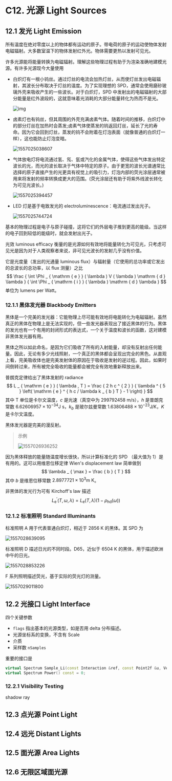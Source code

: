 # C12. 光源 Light Sources

## 12.1 发光 Light Emission

所有温度在绝对零度以上的物体都有运动的原子。带电荷的原子的运动使物体发射电磁辐射。大多数室温下的物体发射红外光。物体需要更热以发射可见光。

许多光源能将能量转换为电磁辐射。理解这些物理过程有助于为渲染准确地建模光源。有许多光源现今大量使用

- 白炽灯有一根小钨丝。通过灯丝的电流会加热灯丝，从而使灯丝发出电磁辐射，其波长分布取决于灯丝的温度。为了实现理想的 SPD，通常会使用磨砂玻璃外壳来吸收产生的一些波长。对于白炽灯，SPD 中发射出的电磁辐射的大部分能量是红外波段的，这就意味着光消耗的大部分能量转化为热而不是光。

  ![img](https://timgsa.baidu.com/timg?image&quality=80&size=b9999_10000&sec=1557034741249&di=98154a0f5845a689a81fbe8659a8a23e&imgtype=0&src=http%3A%2F%2Fimg009.hc360.cn%2Fhb%2FMTQ1ODk4MzA5NTkwNTE1ODY2ODA4ODI%3D.jpg)

- 卤素灯也有钨丝，但其周围的外壳充满卤素气体。随着时间的推移，白炽灯中的部分灯丝在加热时会蒸发;卤素气体使蒸发的钨返回灯丝，延长了光的寿命。因为它会回到灯丝，蒸发的钨不会附着在灯泡表面（就像普通的白炽灯一样），这也能防止灯泡变暗。

  ![1557025038607](assets/1557025038607.png)

- 气体放电灯将电流通过氢、氖、氩或汽化的金属气体，使得这些气体发出特定波长的光，而光的波长取决于气体中特定的原子。由于更宽的波长光谱通常比选择的原子直接产生的光更具有视觉上的吸引力，灯泡内部的荧光涂层通常被用来将发射的频率转换成更大的范围。(荧光涂层还有助于将紫外线波长转化为可见光波长。)

  ![1557025394457](assets/1557025394457.png)

- LED 灯是基于电致发光的 electroluminescence：电流通过发出光子。

  ![1557025744724](assets/1557025744724.png)

基本的物理过程是电子与原子碰撞，这将它们的外层电子推到更高的能级。当这样的电子回到较低的能级时，就会发射出光子。

光效 luminous efficacy 衡量的是光源如何有效地将能量转化为可见光，只考虑可见光是因为对于人类观察者来说，非可见光波长的发射几乎没有价值。

它是光度量（发出的光通量 luminous flux）与辐射量（它使用的总功率或它发出的总波长的总功率，以 flux 测量）之比
$$
\frac { \int \Phi _ { \mathrm { e } } ( \lambda ) V ( \lambda ) \mathrm { d } \lambda } { \int \Phi _ { \mathrm { i } } ( \lambda ) \mathrm { d } \lambda }
$$
单位为 lumens per Watt。

### 12.1.1 黑体发光器 Blackbody Emitters

黑体是一个完美的发光器：它能物理上尽可能有效地将电能转化为电磁辐射。虽然真正的黑体在物理上是无法实现的，但一些发光器表现出了接近黑体的行为。黑体的发光也有一个有用的封闭形式的表达式，一个关于温度和波长的函数，这对建模非黑体发光器有用。

黑体之所以如此命名，是因为它们吸收了所有的入射能量，却没有反射出任何能量。因此，无论有多少光线照射，一个真正的黑体都会呈现出完全的黑色。从直观上看，完美吸收体也是完美发射体的原因在于吸收是发射的逆过程。因此，如果时间倒转过来，所有被完全吸收的能量都会被完全有效地重新释放出来。

普朗克定律给出了黑体发射的 radiance
$$
L _ { \mathrm { e } } ( \lambda , T ) = \frac { 2 h c ^ { 2 } } { \lambda ^ { 5 } \left( \mathrm { e } ^ { h c / \lambda k _ { b } T } - 1 \right) }
$$
其中 T 单位是卡尔文温度，$c$ 是光速（真空中为 299792458 m/s），$h$ 是普朗克常数 $6.62606957\times 10^{-34}\text{J s}$，$k_b$ 是玻尔兹曼常数 $1.63806488\times 10^{-23}\text{J/K}$，$K$ 是卡尔文温度。

黑体发光器是完美的漫反射。

> 示例
>
> ![1557026936252](assets/1557026936252.png)

因为黑体释放的能量随温度增长很快，所以计算标准化的 SPD （最大值为 1）是有用的。这可以用维恩位移定律 Wien's displacement law 简单做到
$$
\lambda _ { \max } = \frac { b } { T }
$$
其中 $b$ 是维恩位移常数 $2.8977721\times 10^3 \text{m K}$。

非黑体的发光行为可有 Kirchoff's law 描述
$$
L _ { \mathrm { e } } ^ { \prime } ( T , \omega , \lambda ) = L _ { \mathrm { e } } ( T , \lambda ) \left( 1 - \rho _ { \mathrm { hd } } ( \omega ) \right)
$$

### 12.1.2 标准照明 Standard Illuminants

标准照明 A 用于代表普通白炽灯，相近于 2856 K 的黑体。其 SPD 为

![1557028639095](assets/1557028639095.png)

标准照明 D 描述日光的不同时段。D65，近似于 6504 K 的黑体，用于描述欧洲中午的日光。

![1557028853226](assets/1557028853226.png)

F 系列照明描述荧光，基于实际的荧光灯的测量。

![1557029011800](assets/1557029011800.png)

## 12.2 光接口 Light Interface

四个关键参数

- `flags` 指出基本的光源类型，如是否用 delta 分布描述。
- 光源坐标系的变换，不含有 Scale
- 介质
- 采样数 `nSamples` 

重要的接口是

```c++
virtual Spectrum Sample_Li(const Interaction &ref, const Point2f &u, Vector3f *wi, Float *pdf, VisibilityTester *vis) const = 0;
virtual Spectrum Power() const = 0;
```

### 12.2.1 Visibility Testing

shadow ray

## 12.3 点光源 Point Light



## 12.4 远光 Distant Lights

## 12.5 面光源 Area Lights

## 12.6 无限区域面光源